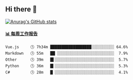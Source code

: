 ## Hi there 👋

[![Anurag's GitHub stats](https://github-readme-stats-orilights.vercel.app/api?username=orilights)](https://github.com/anuraghazra/github-readme-stats)

<!--
**OriLight152/OriLight152** is a ✨ _special_ ✨ repository because its `README.md` (this file) appears on your GitHub profile.

Here are some ideas to get you started:

- 🔭 I’m currently working on ...
- 🌱 I’m currently learning ...
- 👯 I’m looking to collaborate on ...
- 🤔 I’m looking for help with ...
- 💬 Ask me about ...
- 📫 How to reach me: ...
- 😄 Pronouns: ...
- ⚡ Fun fact: ...
-->

<!-- waka-box start -->
#### <a href="https://gist.github.com/92c8d5b388768c10efcba86e82b7c4fb" target="_blank">📊 每周工作报告</a>
```text
Vue.js     🕓 7h34m ██████████████████░░░░░░░░░░ 64.6%
Markdown   🕓 55m   ██▏░░░░░░░░░░░░░░░░░░░░░░░░░  7.9%
Other      🕓 39m   █▌░░░░░░░░░░░░░░░░░░░░░░░░░░  5.7%
Python     🕓 36m   █▍░░░░░░░░░░░░░░░░░░░░░░░░░░  5.3%
C#         🕓 28m   █▏░░░░░░░░░░░░░░░░░░░░░░░░░░  4.1%
```
<!-- Powered by https://github.com/journey-ad/waka-box-go . -->
<!-- waka-box end -->
